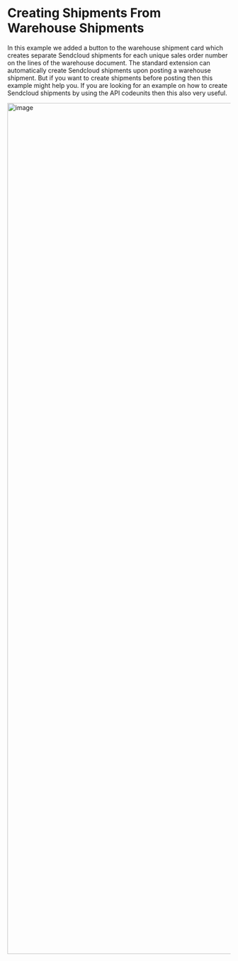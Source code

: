 ﻿# Creating Shipments From Warehouse Shipments
 
In this example we added a button to the warehouse shipment card which creates separate Sendcloud shipments for each unique sales order number on the lines of the warehouse document. The standard extension can automatically create Sendcloud shipments upon posting a warehouse shipment. But if you want to create shipments before posting then this example might help you. If you are looking for an example on how to create Sendcloud shipments by using the API codeunits then this also very useful. 
 
<img width="1920" alt="image" src="https://user-images.githubusercontent.com/5374718/229591394-39b974d1-b4f0-4f33-93ac-1b5701966fa5.png">
